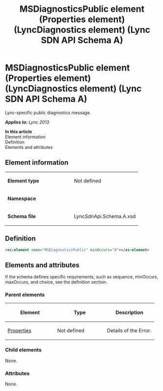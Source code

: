 ﻿---
title: MSDiagnosticsPublic element (Properties element) (LyncDiagnostics element) (Lync SDN API Schema A)
TOCTitle: MSDiagnosticsPublic element
ms:assetid: a363285c-fe9c-c199-5e1d-e2a7540029b8
ms:mtpsurl: https://msdn.microsoft.com/en-us/library/Dn775130(v=office.15)
ms:contentKeyID: 62626104
ms.date: 07/24/2014
mtps_version: v=office.15
dev_langs:
- xml
---

# MSDiagnosticsPublic element (Properties element) (LyncDiagnostics element) (Lync SDN API Schema A)

Lync-specific public diagnostics message.


_**Applies to:** Lync 2013_

**In this article**  
Element information  
Definition  
Elements and attributes  

## Element information

<table>
<colgroup>
<col style="width: 50%" />
<col style="width: 50%" />
</colgroup>
<tbody>
<tr class="odd">
<td><p><strong>Element type</strong></p></td>
<td><p>Not defined</p></td>
</tr>
<tr class="even">
<td><p><strong>Namespace</strong></p></td>
<td><p></p></td>
</tr>
<tr class="odd">
<td><p><strong>Schema file</strong></p></td>
<td><p>LyncSdnApi.Schema.A.xsd</p></td>
</tr>
</tbody>
</table>


## Definition

``` xml
<xs:element name="MSDiagnosticsPublic" minOccurs="0"></xs:element>
```

## Elements and attributes

If the schema defines specific requirements, such as sequence, minOccurs, maxOccurs, and choice, see the definition section.

### Parent elements

<table>
<colgroup>
<col style="width: 33%" />
<col style="width: 33%" />
<col style="width: 33%" />
</colgroup>
<thead>
<tr class="header">
<th><p>Element</p></th>
<th><p>Type</p></th>
<th><p>Description</p></th>
</tr>
</thead>
<tbody>
<tr class="odd">
<td><p><a href="properties-element-lyncdiagnostics-element-lync-sdn-api-schema-a.md">Properties</a></p></td>
<td><p>Not defined</p></td>
<td><p>Details of the Error.</p></td>
</tr>
</tbody>
</table>


### Child elements

None.

### Attributes

None.

